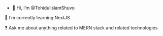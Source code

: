 - 👋 Hi, I’m @TohidulislamShuvo


🌱 I’m currently learning NextJS

❓ Ask me about anything related to MERN stack and related technologies



<!---
TohidulislamShuvo/TohidulislamShuvo is a ✨ special ✨ repository because its `README.md` (this file) appears on your GitHub profile.
You can click the Preview link to take a look at your changes.
--->
